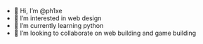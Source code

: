 - 👋 Hi, I’m @ph1xe
- 👀 I’m interested in web design
- 🌱 I’m currently learning python
- 💞️ I’m looking to collaborate on web building and game building

<!---
ph1xe/ph1xe is a ✨ special ✨ repository because its `README.md` (this file) appears on your GitHub profile.
You can click the Preview link to take a look at your changes.
--->
